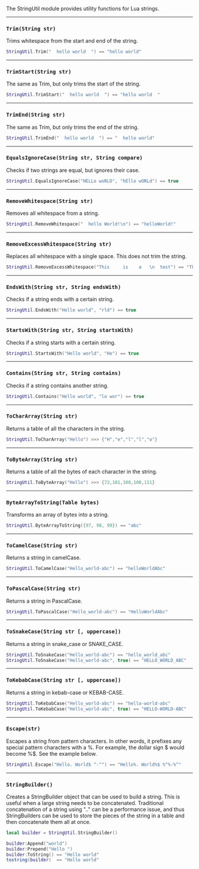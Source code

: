 The StringUtil module provides utility functions for Lua strings.

--------------------

### `Trim(String str)`
Trims whitespace from the start and end of the string.

```lua
StringUtil.Trim("  hello world  ") == "hello world"
```

--------------------

### `TrimStart(String str)`
The same as Trim, but only trims the start of the string.

```lua
StringUtil.TrimStart("  hello world  ") == "hello world  "
```

--------------------

### `TrimEnd(String str)`
The same as Trim, but only trims the end of the string.

```lua
StringUtil.TrimEnd("  hello world  ") == "  hello world"
```

--------------------

### `EqualsIgnoreCase(String str, String compare)`
Checks if two strings are equal, but ignores their case.

```lua
StringUtil.EqualsIgnoreCase("HELLo woRLD", "hEllo wORLd") == true
```

--------------------

### `RemoveWhitespace(String str)`
Removes all whitespace from a string.

```lua
StringUtil.RemoveWhitespace("  hello World!\n") == "helloWorld!"
```

--------------------

### `RemoveExcessWhitespace(String str)`
Replaces all whitespace with a single space. This does not trim the string.

```lua
StringUtil.RemoveExcessWhitespace("This     is    a   \n  test") == "This is a test"
```

--------------------

### `EndsWith(String str, String endsWith)`
Checks if a string ends with a certain string.

```lua
StringUtil.EndsWith("Hello world", "rld") == true
```

--------------------

### `StartsWith(String str, String startsWith)`
Checks if a string starts with a certain string.

```lua
StringUtil.StartsWith("Hello world", "He") == true
```

--------------------

### `Contains(String str, String contains)`
Checks if a string contains another string.

```lua
StringUtil.Contains("Hello world", "lo wor") == true
```

--------------------

### `ToCharArray(String str)`
Returns a table of all the characters in the string.

```lua
StringUtil.ToCharArray("Hello") >>> {"H","e","l","l","o"}
```

--------------------

### `ToByteArray(String str)`
Returns a table of all the bytes of each character in the string.

```lua
StringUtil.ToByteArray("Hello") >>> {72,101,108,108,111}
```

--------------------

### `ByteArrayToString(Table bytes)`
Transforms an array of bytes into a string.

```lua
StringUtil.ByteArrayToString({97, 98, 99}) == "abc"
```

--------------------

### `ToCamelCase(String str)`
Returns a string in camelCase.

```lua
StringUtil.ToCamelCase("Hello_world-abc") == "helloWorldAbc"
```

--------------------

### `ToPascalCase(String str)`
Returns a string in PascalCase.

```lua
StringUtil.ToPascalCase("Hello_world-abc") == "HelloWorldAbc"
```

--------------------

### `ToSnakeCase(String str [, uppercase])`
Returns a string in snake_case or SNAKE_CASE.

```lua
StringUtil.ToSnakeCase("Hello_world-abc") == "hello_world_abc"
StringUtil.ToSnakeCase("Hello_world-abc", true) == "HELLO_WORLD_ABC"
```

--------------------

### `ToKebabCase(String str [, uppercase])`
Returns a string in kebab-case or KEBAB-CASE.

```lua
StringUtil.ToKebabCase("Hello_world-abc") == "hello-world-abc"
StringUtil.ToKebabCase("Hello_world-abc", true) == "HELLO-WORLD-ABC"
```

--------------------

### `Escape(str)`
Escapes a string from pattern characters. In other words, it prefixes
any special pattern characters with a %. For example, the dollar
sign $ would become %$. See the example below.

```lua
StringUtil.Escape("Hello. World$ ^-^") == "Hello%. World%$ %^%-%^"
```

--------------------

### `StringBuilder()`
Creates a StringBuilder object that can be used to build a string. This
is useful when a large string needs to be concatenated. Traditional
concatenation of a string using ".." can be a performance issue, and thus
StringBuilders can be used to store the pieces of the string in a table
and then concatenate them all at once.

```lua
local builder = StringUtil.StringBuilder()

builder:Append("world")
builder:Prepend("Hello ")
builder:ToString() == "Hello world"
tostring(builder)  == "Hello world"
```

